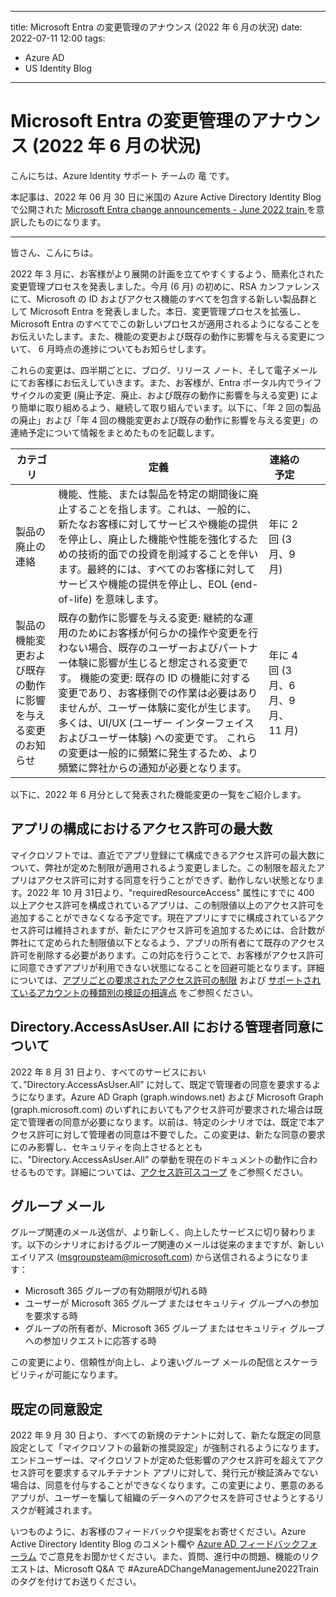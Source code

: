 
---
title:  Microsoft Entra の変更管理のアナウンス (2022 年 6 月の状況)
date: 2022-07-11 12:00
tags:
  - Azure AD
  - US Identity Blog
---

#  Microsoft Entra の変更管理のアナウンス (2022 年 6 月の状況)
こんにちは、Azure Identity サポート チームの 竜 です。

本記事は、2022 年 06 月 30 日に米国の Azure Active Directory Identity Blog で公開された [Microsoft Entra change announcements - June 2022 train
](https://techcommunity.microsoft.com/t5/microsoft-entra-azure-ad-blog/microsoft-entra-change-announcements-june-2022-train/ba-p/2967455) を意訳したものになります。

----

皆さん、こんにちは。

2022 年 3 月に、お客様がより展開の計画を立てやすくするよう、簡素化された変更管理プロセスを発表しました。今月 (6 月) の初めに、RSA カンファレンスにて、Microsoft の ID およびアクセス機能のすべてを包含する新しい製品群として Microsoft Entra を発表しました。本日、変更管理プロセスを拡張し、Microsoft Entra のすべてでこの新しいプロセスが適用されるようになることをお伝えいたします。また、機能の変更および既存の動作に影響を与える変更について、 6 月時点の進捗についてもお知らせします。

これらの変更は、四半期ごとに、ブログ、リリース ノート、そして電子メールにてお客様にお伝えしていきます。また、お客様が、Entra ポータル内でライフ サイクルの変更 (廃止予定、廃止、および既存の動作に影響を与える変更) により簡単に取り組めるよう、継続して取り組んでいます。以下に、「年 2 回の製品の廃止」および「年 4 回の機能変更および既存の動作に影響を与える変更」の連絡予定について情報をまとめたものを記載します。



|     __カテゴリ__                                                      |     __定義__                                                                                                                                                                                                                                                                                                                                                                                                                                                                              |     __連絡の予定__                              |   |   |
|-------------------------------------------------------------------|---------------------------------------------------------------------------------------------------------------------------------------------------------------------------------------------------------------------------------------------------------------------------------------------------------------------------------------------------------------------------------------------------------------------------------------------------------------------------------------|---------------------------------------------|---|---|
|     製品の廃止の連絡                                              |     機能、性能、または製品を特定の期間後に廃止することを指します。これは、一般的に、新たなお客様に対してサービスや機能の提供を停止し、廃止した機能や性能を強化するための技術的面での投資を削減することを伴います。最終的には、すべてのお客様に対してサービスや機能の提供を停止し、EOL (end-of-life) を意味します。                                                                                                                                                                    |     年に 2 回 (3 月、9 月)                  |
|     製品の機能変更および既存の動作に影響を与える変更のお知らせ    |     既存の動作に影響を与える変更:   継続的な運用のためにお客様が何らかの操作や変更を行わない場合、既存のユーザーおよびパートナー体験に影響が生じると想定される変更です。           機能の変更:   既存の ID の機能に対する変更であり、お客様側での作業は必要はありませんが、ユーザー体験に変化が生じます。多くは、UI/UX (ユーザー インターフェイスおよびユーザー体験) への変更です。           これらの変更は一般的に頻繁に発生するため、より頻繁に弊社からの通知が必要となります。    |     年に 4 回 (3 月、6 月、9 月、11 月)     |  

以下に、2022 年 6 月分として発表された機能変更の一覧をご紹介します。  


## アプリの構成におけるアクセス許可の最大数
マイクロソフトでは、直近でアプリ登録にて構成できるアクセス許可の最大数について、弊社が定めた制限が適用されるよう変更しました。この制限を超えたアプリはアクセス許可に対する同意を行うことができず、動作しない状態となります。2022 年 10 月 31日より、"requiredResourceAccess" 属性にすでに 400 以上アクセス許可を構成されているアプリは、この制限値以上のアクセス許可を追加することができなくなる予定です。現在アプリにすでに構成されているアクセス許可は維持されますが、新たにアクセス許可を追加するためには、合計数が弊社にて定められた制限値以下となるよう、アプリの所有者にて既存のアクセス許可を削除する必要があります。この対応を行うことで、お客様がアクセス許可に同意できずアプリが利用できない状態になることを回避可能となります。詳細については、[アプリごとの要求されたアクセス許可の制限](https://docs.microsoft.com/ja-jp/graph/permissions-reference#limits-on-requested-permissions-per-app) および [サポートされているアカウントの種類別の検証の相違点](https://docs.microsoft.com/ja-jp/azure/active-directory/develop/supported-accounts-validation) をご参照ください。   


## Directory.AccessAsUser.All における管理者同意について
2022 年 8 月 31 日より、すべてのサービスにおいて、”Directory.AccessAsUser.All” に対して、既定で管理者の同意を要求するようになります。Azure AD Graph (graph.windows.net) および Microsoft Graph (graph.microsoft.com) のいずれにおいてもアクセス許可が要求された場合は既定で管理者の同意が必要になります。以前は、特定のシナリオでは、既定で本アクセス許可に対して管理者の同意は不要でした。この変更は、新たな同意の要求にのみ影響し、セキュリティを向上させるとともに、"Directory.AccessAsUser.All” の挙動を現在のドキュメントの動作に合わせるものです。詳細については、[アクセス許可スコープ](https://docs.microsoft.com/ja-jp/previous-versions/azure/ad/graph/howto/azure-ad-graph-api-permission-scopes#%E3%82%A2%E3%82%AF%E3%82%BB%E3%82%B9%E8%A8%B1%E5%8F%AF%E3%82%B9%E3%82%B3%E3%83%BC%E3%83%97%E3%81%AE%E3%82%B7%E3%83%8A%E3%83%AA%E3%82%AA-) をご参照ください。  


## グループ メール
グループ関連のメール送信が、より新しく、向上したサービスに切り替わります。以下のシナリオにおけるグループ関連のメールは従来のままですが、新しいエイリアス (msgroupsteam@microsoft.com) から送信されるようになります：
- Microsoft 365 グループの有効期限が切れる時
- ユーザーが Microsoft 365 グループ またはセキュリティ グループへの参加を要求する時
- グループの所有者が、Microsoft 365 グループ またはセキュリティ グループへの参加リクエストに応答する時

この変更により、信頼性が向上し、より速いグループ メールの配信とスケーラビリティが可能になります。  


## 既定の同意設定
2022 年 9 月 30 日より、すべての新規のテナントに対して、新たな既定の同意設定として「マイクロソフトの最新の推奨設定」が強制されるようになります。エンドユーザーは、マイクロソフトが定めた低影響のアクセス許可を超えてアクセス許可を要求するマルチテナント アプリに対して、発行元が検証済みでない場合は、同意を付与することができなくなります。この変更により、悪意のあるアプリが、ユーザーを騙して組織のデータへのアクセスを許可させようとするリスクが軽減されます。


いつものように、お客様のフィードバックや提案をお寄せください。Azure Active Directory Identity Blog のコメント欄や [Azure AD フィードバックフォーラム](https://feedback.azure.com/d365community/forum/22920db1-ad25-ec11-b6e6-000d3a4f0789) でご意見をお聞かせください。また、質問、進行中の問題、機能のリクエストは、Microsoft Q&A で #AzureADChangeManagementJune2022Train のタグを付けてお送りください。


